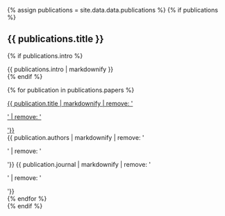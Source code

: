 {% assign publications = site.data.data.publications %}
{% if publications %}
<section class="section publications-section">

  <h2 class="section-title">
    <span class="fa-stack fa-xs">
      <i class="fas fa-circle fa-stack-2x"></i>
      <i class="fas fa-file-alt fa-stack-1x fa-inverse"></i>
    </span>
    {{ publications.title }}
  </h2>

  {% if publications.intro %}
  <div class="intro">
    {{ publications.intro | markdownify }}
  </div><!--//intro-->
  {% endif %}

  {% for publication in publications.papers %}
  <div class="item">
    <a href="{{publication.url}}">{{ publication.title | markdownify | remove: '<p>' | remove: '</p>'}}</a><br>
    {{ publication.authors | markdownify | remove: '<p>' | remove: '</p>'}}  
    {{ publication.journal | markdownify | remove: '<p>' | remove: '</p>'}}
  </div><!--//item-->
  {% endfor %}

</section><!--//section-->
{% endif %}